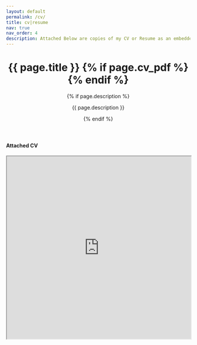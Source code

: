```yaml
---
layout: default
permalink: /cv/
title: cv|resume
nav: true
nav_order: 4
description: Attached Below are copies of my CV or Resume as an embedded frame for your perusal!
---
```

<header class="post-header">
	<h1 class="post-title">{{ page.title }} {% if page.cv_pdf %}<a href="{{ page.cv_pdf | prepend: 'assets/pdf/' | relative_url}}" target="_blank" rel="noopener noreferrer" class="float-right"><i class="fas fa-file-pdf"></i></a>{% endif %}</h1>
		{% if page.description %}<p class="post-description">{{ page.description }}</p>{% endif %}
</header>

<h4>Attached CV </h4>
<iframe
	src="https://docs.google.com/document/d/e/2PACX-1vTeAUTxPLDBe-gX19Pgw3Mit8_L5iqq5MuwfqPF7lNMW52FzBLKFoxdWcnvN-ZcXfEebY2Ir5h1QD_A/pub?embedded=true"
	width="100%"
	height="500"

	border="0"
	marginwidth="0"
	marginheight="0">
</iframe>

